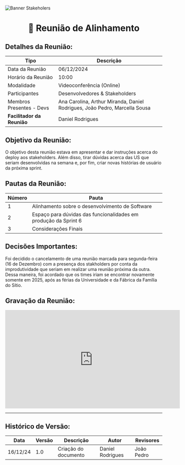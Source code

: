 #
![Banner Stakeholers](../../../../assets/BannerStakeholders.png)

<div align="center">
<h1>🤝 Reunião de Alinhamento </h1>
</div>

## Detalhes da Reunião:
| Tipo | Descrição                              |
|---- | --------------------------------------- |
| Data da Reunião | 06/12/2024 |
| Horário da Reunião | 10:00 |
| Modalidade | Videoconferência (Online) |
| Participantes | Desenvolvedores & Stakeholders |
| Membros Presentes - Devs | Ana Carolina, Arthur Miranda, Daniel Rodrigues, João Pedro, Marcella Sousa |
| **Facilitador da Reunião** | Daniel Rodrigues |

## Objetivo da Reunião:
O objetivo desta reunião estava em apresentar e dar instruções acerca do deploy aos stakeholders. Além disso, tirar dúvidas acerca das US que seriam desenvolvidas na semana e, por fim, criar novas histórias de usuário da próxima sprint.

## Pautas da Reunião:

| Número | Pauta |
| --- | ------ |
| 1 |	Alinhamento sobre o desenvolvimento de Software |
| 2 | Espaço para dúvidas das funcionalidades em produção da Sprint 6 |
| 3 | Considerações Finais |

## Decisões Importantes:
Foi decidido o cancelamento de uma reunião marcada para segunda-feira (16 de Dezembro) com a presença dos stakholders por conta da improdutividade que seriam em realizar uma reunião próxima da outra. Dessa maneira, foi acordado que os times iriam se encontrar novamente somente em 2025, após as férias da Universidade e da Fábrica da Família do Sítio.

## Gravação da Reunião:
<iframe width="560" height="315" src="https://www.youtube.com/embed/kxbZFG7xJTM?si=LzS_EwWelBKmBlD1" title="YouTube video player" frameborder="0" allow="accelerometer; autoplay; clipboard-write; encrypted-media; gyroscope; picture-in-picture; web-share" referrerpolicy="strict-origin-when-cross-origin" allowfullscreen></iframe>

---
## Histórico de Versão: 
| Data | Versão | Descrição | Autor | Revisores |
|---- | ------ | --------- | ----- | --------- |
| 16/12/24 | 1.0 | Criação do documento | Daniel Rodrigues | João Pedro |

